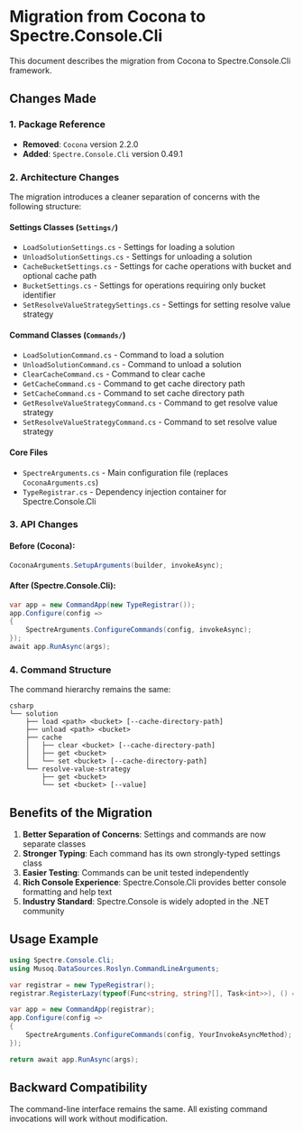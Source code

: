 # Migration from Cocona to Spectre.Console.Cli

This document describes the migration from Cocona to Spectre.Console.Cli framework.

## Changes Made

### 1. Package Reference
- **Removed**: `Cocona` version 2.2.0
- **Added**: `Spectre.Console.Cli` version 0.49.1

### 2. Architecture Changes

The migration introduces a cleaner separation of concerns with the following structure:

#### Settings Classes (`Settings/`)
- `LoadSolutionSettings.cs` - Settings for loading a solution
- `UnloadSolutionSettings.cs` - Settings for unloading a solution
- `CacheBucketSettings.cs` - Settings for cache operations with bucket and optional cache path
- `BucketSettings.cs` - Settings for operations requiring only bucket identifier
- `SetResolveValueStrategySettings.cs` - Settings for setting resolve value strategy

#### Command Classes (`Commands/`)
- `LoadSolutionCommand.cs` - Command to load a solution
- `UnloadSolutionCommand.cs` - Command to unload a solution
- `ClearCacheCommand.cs` - Command to clear cache
- `GetCacheCommand.cs` - Command to get cache directory path
- `SetCacheCommand.cs` - Command to set cache directory path
- `GetResolveValueStrategyCommand.cs` - Command to get resolve value strategy
- `SetResolveValueStrategyCommand.cs` - Command to set resolve value strategy

#### Core Files
- `SpectreArguments.cs` - Main configuration file (replaces `CoconaArguments.cs`)
- `TypeRegistrar.cs` - Dependency injection container for Spectre.Console.Cli

### 3. API Changes

#### Before (Cocona):
```csharp
CoconaArguments.SetupArguments(builder, invokeAsync);
```

#### After (Spectre.Console.Cli):
```csharp
var app = new CommandApp(new TypeRegistrar());
app.Configure(config => 
{
    SpectreArguments.ConfigureCommands(config, invokeAsync);
});
await app.RunAsync(args);
```

### 4. Command Structure

The command hierarchy remains the same:
```
csharp
└── solution
    ├── load <path> <bucket> [--cache-directory-path]
    ├── unload <path> <bucket>
    ├── cache
    │   ├── clear <bucket> [--cache-directory-path]
    │   ├── get <bucket>
    │   └── set <bucket> [--cache-directory-path]
    └── resolve-value-strategy
        ├── get <bucket>
        └── set <bucket> [--value]
```

## Benefits of the Migration

1. **Better Separation of Concerns**: Settings and commands are now separate classes
2. **Stronger Typing**: Each command has its own strongly-typed settings class
3. **Easier Testing**: Commands can be unit tested independently
4. **Rich Console Experience**: Spectre.Console.Cli provides better console formatting and help text
5. **Industry Standard**: Spectre.Console is widely adopted in the .NET community

## Usage Example

```csharp
using Spectre.Console.Cli;
using Musoq.DataSources.Roslyn.CommandLineArguments;

var registrar = new TypeRegistrar();
registrar.RegisterLazy(typeof(Func<string, string?[], Task<int>>), () => YourInvokeAsyncMethod);

var app = new CommandApp(registrar);
app.Configure(config =>
{
    SpectreArguments.ConfigureCommands(config, YourInvokeAsyncMethod);
});

return await app.RunAsync(args);
```

## Backward Compatibility

The command-line interface remains the same. All existing command invocations will work without modification.
